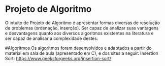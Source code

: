 # Projeto de Algoritmo
O intuito de Projeto de Algoritmo é apresentar formas diversas de resolução de problemas (ordenação, inserção). 
Ser capaz de analizar suas vantagens e desvantagens quanto aos diversos algoritmos existentes na literatura e ser capaz de analisar a complexidade destes.

#Algoritmos
Os algoritmos foram desenvolvidos e adaptados a partir do material em sala de aula (apresentado em C), e dos sites a seguir:
Insertion Sort:
https://www.geeksforgeeks.org/insertion-sort/
